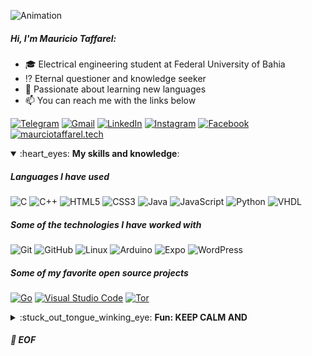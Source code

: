 ![Animation](https://raw.githubusercontent.com/taffarel55/taffarel55/master/animation.gif)

##### Hi, I'm Mauricio Taffarel:

- :mortar_board: Electrical engineering student at Federal University of Bahia
- :interrobang: Eternal questioner and knowledge seeker
- :blue_book: Passionate about learning new languages
- :mailbox: You can reach me with the links below

[![Telegram](https://img.shields.io/badge/-TELEGRAM-2CA5E0?style=for-the-badge&logo=telegram&logoColor=white)](https://t.me/taffarel55)
[![Gmail](https://img.shields.io/badge/-GMAIL-D14836?style=for-the-badge&logo=gmail&logoColor=white)](mailto:mauruciotaffarel@gmail.com)
[![LinkedIn](https://img.shields.io/badge/-LINKEDIN-0077B5?style=for-the-badge&logo=linkedin&logoColor=white)](https://www.linkedin.com/in/mauricio-taffarel-b66926127/)
[![Instagram](https://img.shields.io/badge/instagram-%23E4405F.svg?style=for-the-badge&logo=instagram&logoColor=white)](https://www.instagram.com/taffarel55)
[![Facebook](https://img.shields.io/badge/facebook-%231877F2.svg?style=for-the-badge&logo=facebook&logoColor=white)](https://www.facebook.com/MauricioTaffarel)
[![maurciotaffarel.tech](https://img.shields.io/badge/-WEBSITE-000000?style=for-the-badge&logo=html5&logoColor=white)](https://www.mauriciotaffarel.tech/)

<details open>
 <summary>:heart_eyes: <b>My skills and knowledge</b>: </summary>

##### Languages I have used

![C](https://img.shields.io/badge/-C-000000?style=flat&logo=C)
![C++](https://img.shields.io/badge/-C++-000000?style=flat&logo=C%2B%2B&logoColor=00599C)
![HTML5](https://img.shields.io/badge/-HTML5-000000?style=flat&logo=HTML5)
![CSS3](https://img.shields.io/badge/-CSS3-000000?style=flat&logo=css3)
![Java](https://img.shields.io/badge/-Java-000000?style=flat&logo=Java)
![JavaScript](https://img.shields.io/badge/-JavaScript-000000?style=flat&logo=javascript)
![Python](https://img.shields.io/badge/-Python-000000?style=flat&logo=python)
![VHDL](https://img.shields.io/badge/-VHDL-000000?style=flat&logo=vhdl)

<!--
![SQL](https://img.shields.io/badge/-SQL-000000?style=flat&logo=MySQL)
-->

##### Some of the technologies I have worked with

![Git](https://img.shields.io/badge/-Git-222222?style=flat&logo=git&logoColor=F05032)
![GitHub](https://img.shields.io/badge/-GitHub-222222?style=flat&logo=github&logoColor=FFFFFF)
![Linux](https://img.shields.io/badge/-Linux-222222?style=flat&logo=linux&logoColor=FCC624)
![Arduino](https://img.shields.io/badge/-Arduino-222222?style=flat&logo=arduino)
![Expo](https://img.shields.io/badge/-Expo-222222?style=flat&logo=expo)
![WordPress](https://img.shields.io/badge/-WordPress-222222?style=flat&logo=wordpress)

##### Some of my favorite open source projects

[![Go](https://img.shields.io/badge/-Go-444444?style=flat&logo=go)](https://github.com/golang/go)
[![Visual Studio Code](https://img.shields.io/badge/-VSCode-444444?style=flat&logo=visual-studio-code&logoColor=007ACC)](https://github.com/microsoft/vscode)
[![Tor](https://img.shields.io/badge/-Tor-444444?style=flat&logo=tor&logoColor=7E4798)](https://www.torproject.org/)

</details>

<details> 
 <summary>:stuck_out_tongue_winking_eye: <b>Fun: KEEP CALM AND</b></summary>
<br>

```c++
void setup() {
    DDRB = 0xFF;
}
void loop() {
    PORTB = 0x43;
    _delay_ms(100);
    PORTB = 0x4F;
    _delay_ms(100);
    PORTB = 0x44;
    _delay_ms(100);
    PORTB = 0x45;
    _delay_ms(100);
    PORTB = 0x20;
    _delay_ms(100);
    PORTB = 0x4F;
    _delay_ms(100);
    PORTB = 0x4E;
}
```

</details>

##### :floppy_disk: EOF
